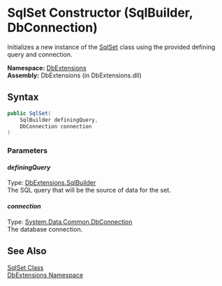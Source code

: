 SqlSet Constructor (SqlBuilder, DbConnection)
=============================================
Initializes a new instance of the [SqlSet][1] class using the provided defining query and connection.

**Namespace:** [DbExtensions][2]  
**Assembly:** DbExtensions (in DbExtensions.dll)

Syntax
------

```csharp
public SqlSet(
	SqlBuilder definingQuery,
	DbConnection connection
)
```

### Parameters

#### *definingQuery*
Type: [DbExtensions.SqlBuilder][3]  
The SQL query that will be the source of data for the set.

#### *connection*
Type: [System.Data.Common.DbConnection][4]  
The database connection.


See Also
--------
[SqlSet Class][1]  
[DbExtensions Namespace][2]  

[1]: README.md
[2]: ../README.md
[3]: ../SqlBuilder/README.md
[4]: http://msdn.microsoft.com/en-us/library/c790zwhc